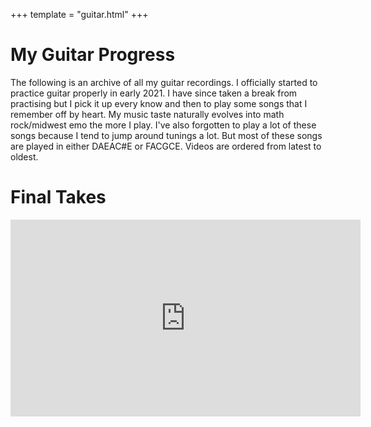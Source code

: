 +++
template = "guitar.html"
+++

# My Guitar Progress

The following is an archive of all my guitar recordings. I officially started to practice guitar properly in early 2021. I have since taken a break from practising but I pick it up every know and then to play some songs that I remember off by heart. My music taste naturally evolves into math rock/midwest emo the more I play. I've also forgotten to play a lot of these songs because I tend to jump around tunings a lot. But most of these songs are played in either DAEAC#E or FACGCE. Videos are ordered from latest to oldest.

# Final Takes
<iframe width="560" height="315" src="https://www.youtube.com/embed/videoseries?si=VafZd4t3oIhcdN17&amp;list=PLYV0dH-p3V4nuInZl93dWHbm4HoJ_NSLN" title="YouTube video player" frameborder="0" allow="accelerometer; autoplay; clipboard-write; encrypted-media; gyroscope; picture-in-picture; web-share" referrerpolicy="strict-origin-when-cross-origin" allowfullscreen></iframe>

